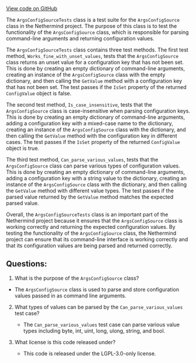 [View code on GitHub](https://github.com/nethermindeth/nethermind/Nethermind.Config.Test/ArgsConfigSourceTests.cs)

The `ArgsConfigSourceTests` class is a test suite for the `ArgsConfigSource` class in the Nethermind project. The purpose of this class is to test the functionality of the `ArgsConfigSource` class, which is responsible for parsing command-line arguments and returning configuration values.

The `ArgsConfigSourceTests` class contains three test methods. The first test method, `Works_fine_with_unset_values`, tests that the `ArgsConfigSource` class returns an unset value for a configuration key that has not been set. This is done by creating an empty dictionary of command-line arguments, creating an instance of the `ArgsConfigSource` class with the empty dictionary, and then calling the `GetValue` method with a configuration key that has not been set. The test passes if the `IsSet` property of the returned `ConfigValue` object is false.

The second test method, `Is_case_insensitive`, tests that the `ArgsConfigSource` class is case-insensitive when parsing configuration keys. This is done by creating an empty dictionary of command-line arguments, adding a configuration key with a mixed-case name to the dictionary, creating an instance of the `ArgsConfigSource` class with the dictionary, and then calling the `GetValue` method with the configuration key in different cases. The test passes if the `IsSet` property of the returned `ConfigValue` object is true.

The third test method, `Can_parse_various_values`, tests that the `ArgsConfigSource` class can parse various types of configuration values. This is done by creating an empty dictionary of command-line arguments, adding a configuration key with a string value to the dictionary, creating an instance of the `ArgsConfigSource` class with the dictionary, and then calling the `GetValue` method with different value types. The test passes if the parsed value returned by the `GetValue` method matches the expected parsed value.

Overall, the `ArgsConfigSourceTests` class is an important part of the Nethermind project because it ensures that the `ArgsConfigSource` class is working correctly and returning the expected configuration values. By testing the functionality of the `ArgsConfigSource` class, the Nethermind project can ensure that its command-line interface is working correctly and that its configuration values are being parsed and returned correctly.
## Questions: 
 1. What is the purpose of the `ArgsConfigSource` class?
   - The `ArgsConfigSource` class is used to parse and store configuration values passed in as command line arguments.

2. What types of values can be parsed by the `Can_parse_various_values` test case?
   - The `Can_parse_various_values` test case can parse various value types including byte, int, uint, long, ulong, string, and bool.

3. What license is this code released under?
   - This code is released under the LGPL-3.0-only license.